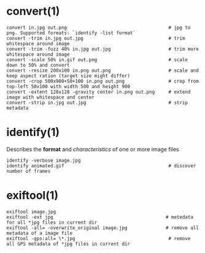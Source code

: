 # convert(1)

    convert in.jpg out.png                                     # jpg to png. Supported formats: `identify -list format`
    convert -trim in.jpg out.jpg                               # trim whitespace around image
    convert -trim -fuzz 40% in.jpg out.jpg                     # trim more whitespace around image
    convert -scale 50% in.gif out.png                          # scale down to 50% and convert
    convert -resize 200x100 in.png out.png                     # scale and keep aspect ration (target size might differ)
    convert -crop 500x900+50+100 in.png out.png                # crop from top-left 50x100 with width 500 and height 900
    convert -extent 128x128 -gravity center in.png out.png     # extend image with whitespace and center
    convert -strip in.jpg out.jpg                              # strip metadata

# identify(1)

Describes the **format** and *characteristics* of one or more image files

    identify -verbose image.jpg
    identify animated.gif                                      # discover number of frames

# exiftool(1)

    exiftool image.jpg
    exiftool -ext jpg                                         # metedata for all *jpg files in current dir
    exiftool -all= -overwrite_original image.jpg              # remove all metadata of a image file
    exiftool -gps:all= \*.jpg                                  # remove all GPS metadata of *jpg files in current dir
